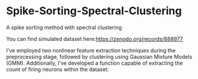 # Spike-Sorting-Spectral-Clustering
A spike sorting method with spectral clustering

You can find simulated dataset here:https://zenodo.org/records/888977

I've employed two nonlinear feature extraction techniques during the preprocessing stage, followed by clustering using Gaussian Mixture Models (GMM). Additionally, I've developed a function capable of extracting the count of firing neurons within the dataset.
